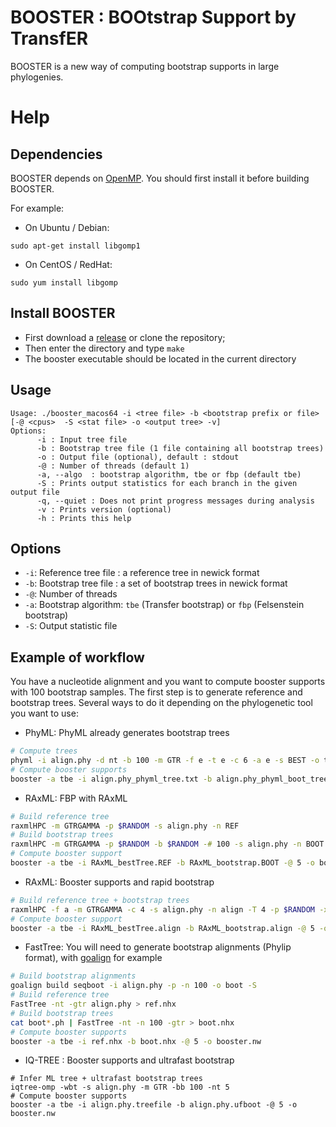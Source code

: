 # BOOSTER : BOOtstrap Support by TransfER
BOOSTER is a new way of computing bootstrap supports in large phylogenies.

# Help

## Dependencies
BOOSTER depends on [OpenMP](https://fr.wikipedia.org/wiki/OpenMP). 
You should first install it before building BOOSTER.

For example:
- On Ubuntu / Debian:
```
sudo apt-get install libgomp1
```
- On CentOS / RedHat:
```
sudo yum install libgomp
```

## Install BOOSTER

* First download a [release](https://github.com/fredericlemoine/booster/releases) or clone the repository;
* Then enter the directory and type `make`
* The booster executable should be located in the current directory

## Usage

```
Usage: ./booster_macos64 -i <tree file> -b <bootstrap prefix or file> [-@ <cpus>  -S <stat file> -o <output tree> -v]
Options:
      -i : Input tree file
      -b : Bootstrap tree file (1 file containing all bootstrap trees)
      -o : Output file (optional), default : stdout
      -@ : Number of threads (default 1)
      -a, --algo  : bootstrap algorithm, tbe or fbp (default tbe)
      -S : Prints output statistics for each branch in the given output file
      -q, --quiet : Does not print progress messages during analysis
      -v : Prints version (optional)
      -h : Prints this help
```

## Options
* `-i`: Reference tree file : a reference tree in newick format
* `-b`: Bootstrap tree file : a set of bootstrap trees in newick format
* `-@`: Number of threads
* `-a`: Bootstrap algorithm: `tbe` (Transfer bootstrap) or `fbp` (Felsenstein bootstrap)
* `-S`: Output statistic file

## Example of workflow

You have a nucleotide alignment and you want to compute booster supports with 100 bootstrap samples. The first step is to generate reference and bootstrap trees. Several ways to do it depending on the phylogenetic tool you want to use:

* PhyML: PhyML already generates bootstrap trees
```bash
# Compute trees
phyml -i align.phy -d nt -b 100 -m GTR -f e -t e -c 6 -a e -s BEST -o tlr 
# Compute booster supports
booster -a tbe -i align.phy_phyml_tree.txt -b align.phy_phyml_boot_trees.txt -@ 5 -o booster.nw
```

* RAxML: FBP with RAxML
```bash
# Build reference tree
raxmlHPC -m GTRGAMMA -p $RANDOM -s align.phy -n REF
# Build bootstrap trees
raxmlHPC -m GTRGAMMA -p $RANDOM -b $RANDOM -# 100 -s align.phy -n BOOT
# Compute booster support
booster -a tbe -i RAxML_bestTree.REF -b RAxML_bootstrap.BOOT -@ 5 -o booster.nw
```

* RAxML: Booster supports and rapid bootstrap
```bash
# Build reference tree + bootstrap trees
raxmlHPC -f a -m GTRGAMMA -c 4 -s align.phy -n align -T 4 -p $RANDOM -x $RANDOM -# 100
# Compute booster support
booster -a tbe -i RAxML_bestTree.align -b RAxML_bootstrap.align -@ 5 -o booster.nw
```

* FastTree: You will need to generate bootstrap alignments (Phylip format), with [goalign](https://github.com/fredericlemoine/goalign) for example
```bash
# Build bootstrap alignments
goalign build seqboot -i align.phy -p -n 100 -o boot -S
# Build reference tree
FastTree -nt -gtr align.phy > ref.nhx
# Build bootstrap trees
cat boot*.ph | FastTree -nt -n 100 -gtr > boot.nhx
# Compute booster supports
booster -a tbe -i ref.nhx -b boot.nhx -@ 5 -o booster.nw
```

* IQ-TREE : Booster supports and ultrafast bootstrap
```
# Infer ML tree + ultrafast bootstrap trees
iqtree-omp -wbt -s align.phy -m GTR -bb 100 -nt 5
# Compute booster supports
booster -a tbe -i align.phy.treefile -b align.phy.ufboot -@ 5 -o booster.nw
```
